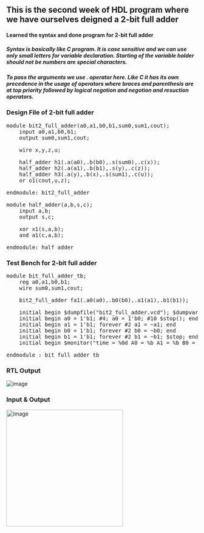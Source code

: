 ## This is the second week of HDL program where we have ourselves deigned a 2-bit full adder
#### Learned the syntax and done program for 2-bit full adder
##### Syntax is basically like C program. It is case sensitive and we can use only small letters for variable declaration. Starting of the variable holder should not be numbers are special characters.
##### To pass the arguments we use . operator here. Like C it has its own precedence in the usage of operators where braces and parenthesis are at top priority followed by logical negotion and negotion and resuction operators.

### Design File of 2-bit full adder

<pre>
module bit2_full_adder(a0,a1,b0,b1,sum0,sum1,cout);
    input a0,a1,b0,b1;
    output sum0,sum1,cout;
  
    wire x,y,z,u;
 
    half_adder h1(.a(a0),.b(b0),.s(sum0),.c(x));
    half_adder h2(.a(a1),.b(b1),.s(y),.c(z));
    half_adder h3(.a(y),.b(x),.s(sum1),.c(u));
    or o1(cout,u,z);

endmodule: bit2_full_adder

module half_adder(a,b,s,c);
    input a,b;
    output s,c;

    xor x1(s,a,b);
    and a1(c,a,b);

endmodule: half_adder
</pre>

### Test Bench for 2-bit full adder

<pre>
module bit_full_adder_tb;
    reg a0,a1,b0,b1;
    wire sum0,sum1,cout;
    
    bit2_full_adder fa1(.a0(a0),.b0(b0),.a1(a1),.b1(b1));
    
    initial begin $dumpfile("bit2_full_adder.vcd"); $dumpvars(); end 
    initial begin a0 = 1'b1; #4; a0 = 1'b0; #10 $stop(); end
    initial begin a1 = 1'b1; forever #2 a1 = ~a1; end
    initial begin b0 = 1'b1; forever #2 b0 = ~b0; end
    initial begin b1 = 1'b1; forever #2 b1 = ~b1; $stop; end
    initial begin $monitor("time = %0d A0 = %b A1 = %b B0 = %b B1 = %b Sum0 = %b Sum1 = %b Cout = %b",$time,a0,a1,b0,b1,sum0,sum1,cout); end
    
endmodule : bit_full_adder_tb
</pre>

### RTL Output

![image](https://user-images.githubusercontent.com/100028556/195990249-96a605ed-9159-4076-b8ce-34d3c6b447e6.png)

### Input & Output

<img width="307" alt="image" src="https://user-images.githubusercontent.com/100028556/195990297-99f31fe8-34b6-4cb3-a098-abd45a8def1d.png">


